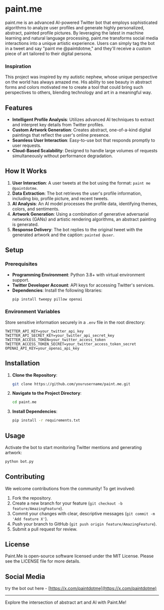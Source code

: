 # paint.me

paint.me is an advanced AI-powered Twitter bot that employs sophisticated algorithms to analyze user profiles and generate highly personalized, abstract, painted profile pictures. By leveraging the latest in machine learning and natural language processing, paint.me transforms social media interactions into a unique artistic experience. Users can simply tag the bot in a tweet and say "paint me @paintdotme," and they'll receive a custom piece of art tailored to their digital persona.

### Inspiration
This project was inspired by my autistic nephew, whose unique perspective on the world has always amazed me. His ability to see beauty in abstract forms and colors motivated me to create a tool that could bring such perspectives to others, blending technology and art in a meaningful way.

## Features
- **Intelligent Profile Analysis**: Utilizes advanced AI techniques to extract and interpret key details from Twitter profiles.
- **Custom Artwork Generation**: Creates abstract, one-of-a-kind digital paintings that reflect the user's online presence.
- **Seamless User Interaction**: Easy-to-use bot that responds promptly to user requests.
- **Cloud-Based Scalability**: Designed to handle large volumes of requests simultaneously without performance degradation.

## How It Works
1. **User Interaction**: A user tweets at the bot using the format: `paint me @paintdotme`.
2. **Data Extraction**: The bot retrieves the user's profile information, including bio, profile picture, and recent tweets.
3. **AI Analysis**: An AI model processes the profile data, identifying themes, colors, and sentiments.
4. **Artwork Generation**: Using a combination of generative adversarial networks (GANs) and artistic rendering algorithms, an abstract painting is generated.
5. **Response Delivery**: The bot replies to the original tweet with the generated artwork and the caption: `painted @user`.

## Setup
### Prerequisites
- **Programming Environment**: Python 3.8+ with virtual environment support.
- **Twitter Developer Account**: API keys for accessing Twitter's services.
- **Dependencies**: Install the following libraries:
  ```bash
  pip install tweepy pillow openai
  ```

### Environment Variables
Store sensitive information securely in a `.env` file in the root directory:
```
TWITTER_API_KEY=your_twitter_api_key
TWITTER_API_SECRET_KEY=your_twitter_api_secret_key
TWITTER_ACCESS_TOKEN=your_twitter_access_token
TWITTER_ACCESS_TOKEN_SECRET=your_twitter_access_token_secret
OPENAI_API_KEY=your_openai_api_key
```

## Installation
1. **Clone the Repository**:
   ```bash
   git clone https://github.com/yourusername/paint.me.git
   ```
2. **Navigate to the Project Directory**:
   ```bash
   cd paint.me
   ```
3. **Install Dependencies**:
   ```bash
   pip install -r requirements.txt
   ```

## Usage
Activate the bot to start monitoring Twitter mentions and generating artwork:
```bash
python bot.py
```

## Contributing
We welcome contributions from the community! To get involved:
1. Fork the repository.
2. Create a new branch for your feature (`git checkout -b feature/AmazingFeature`).
3. Commit your changes with clear, descriptive messages (`git commit -m 'Add feature X'`).
4. Push your branch to GitHub (`git push origin feature/AmazingFeature`).
5. Submit a pull request for review.

## License
Paint.Me is open-source software licensed under the MIT License. Please see the LICENSE file for more details.

## Social Media
try the bot out here - [https://x.com/paintdotme](https://x.com/paintdotme)

---

Explore the intersection of abstract art and AI with Paint.Me! 
